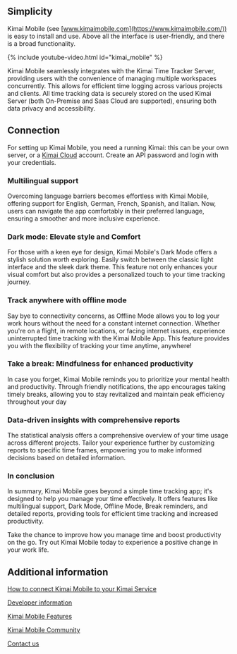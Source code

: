 ## Simplicity

Kimai Mobile (see [www.kimaimobile.com](https://www.kimaimobile.com/)) is easy to install and use. Above all the interface is user-friendly, and there is a broad functionality.

{% include youtube-video.html id="kimai_mobile" %}

Kimai Mobile seamlessly integrates with the Kimai Time Tracker Server, providing users with the convenience of managing multiple workspaces concurrently. This allows for efficient time logging across various projects and clients. All time tracking data is securely stored on the used Kimai Server (both On-Premise and Saas Cloud are supported), ensuring both data privacy and accessibility. 

## Connection 

For setting up Kimai Mobile, you need a running Kimai: this can be your own server, or a [Kimai Cloud](https://www.kimai.cloud/) account. 
Create an API password and login with your credentials.

### Multilingual support 

Overcoming language barriers becomes effortless with Kimai Mobile, offering support for English, German, French, Spanish, and Italian. Now, users can navigate the app comfortably in their preferred language, ensuring a smoother and more inclusive experience. 

### Dark mode: Elevate style and Comfort

For those with a keen eye for design, Kimai Mobile's Dark Mode offers a stylish solution worth exploring. Easily switch between the classic light interface and the sleek dark theme. This feature not only enhances your visual comfort but also provides a personalized touch to your time tracking journey.

### Track anywhere with offline mode 

Say bye to connectivity concerns, as Offline Mode allows you to log your work hours without the need for a constant internet connection. Whether you're on a flight, in remote locations, or facing internet issues, experience uninterrupted time tracking with the Kimai Mobile App. This feature provides you with the flexibility of tracking your time anytime, anywhere! 

### Take a break: Mindfulness for enhanced productivity 

In case you forget, Kimai Mobile reminds you to prioritize your mental health and productivity. Through friendly notifications, the app encourages taking timely breaks, allowing you to stay revitalized and maintain peak efficiency throughout your day 

### Data-driven insights with comprehensive reports 

The statistical analysis offers a comprehensive overview of your time usage across different projects. Tailor your experience further by customizing reports to specific time frames, empowering you to make informed decisions based on detailed information. 

### In conclusion

In summary, Kimai Mobile goes beyond a simple time tracking app; it's designed to help you manage your time effectively. It offers features like multilingual support, Dark Mode, Offline Mode, Break reminders, and detailed reports, providing tools for efficient time tracking and increased productivity. 

Take the chance to improve how you manage time and boost productivity on the go. Try out Kimai Mobile today to experience a positive change in your work life. 

## Additional information

[How to connect Kimai Mobile to your Kimai Service](https://www.kimaimobile.com/kimai-mobile-guide/#1624276184721-4662a5b1-cf06)

[Developer information](https://www.kimaimobile.com/developer-of-kimai-mobile/)

[Kimai Mobile Features](https://www.kimaimobile.com/features/)

[Kimai Mobile Community](https://www.kimaimobile.com/the-kimai-mobile-blog)

[Contact us](https://www.kimaimobile.com/kimai-mobile-contact-us/)
